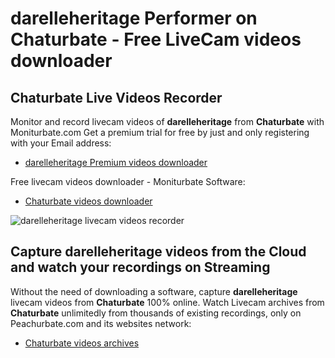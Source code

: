 # darelleheritage Performer on Chaturbate - Free LiveCam videos downloader

## Chaturbate Live Videos Recorder

Monitor and record livecam videos of **darelleheritage** from **Chaturbate** with Moniturbate.com
Get a premium trial for free by just and only registering with your Email address:
* [darelleheritage Premium videos downloader](https://moniturbate.com/request-demo-licence-key.html)

Free livecam videos downloader - Moniturbate Software:
* [Chaturbate videos downloader](https://moniturbate.com/moniturbate-download-software.html)

![darelleheritage livecam videos recorder](https://peachurnet.com/templates/moniturbate-software.png)


## Capture darelleheritage videos from the Cloud and watch your recordings on Streaming

Without the need of downloading a software, capture **darelleheritage** livecam videos from **Chaturbate** 100% online.
Watch Livecam archives from **Chaturbate** unlimitedly from thousands of existing recordings, only on Peachurbate.com and its websites network:
* [Chaturbate videos archives](https://peachurnet.com/)